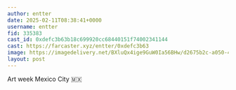 ```yaml
---
author: entter
date: 2025-02-11T08:38:41+0000
username: entter
fid: 335383
cast_id: 0xdefc3b63b18c699920cc68440151f74002341144
cast: https://farcaster.xyz/entter/0xdefc3b63
image: https://imagedelivery.net/BXluQx4ige9GuW0Ia56BHw/d2675b2c-a050-465f-4d82-24357bc5f900/original
layout: post
---
```


Art week Mexico City 🇲🇽

<img src='https://imagedelivery.net/BXluQx4ige9GuW0Ia56BHw/d2675b2c-a050-465f-4d82-24357bc5f900/original' alt='' referrerpolicy='no-referrer'/>
